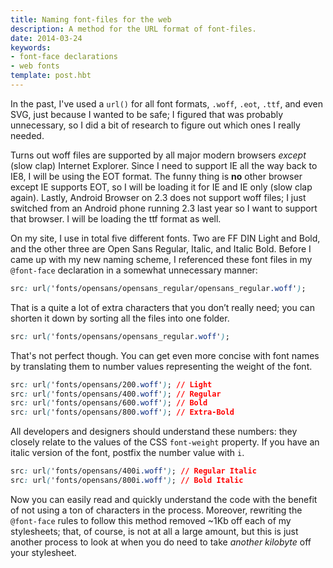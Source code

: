```yaml
---
title: Naming font-files for the web
description: A method for the URL format of font-files.
date: 2014-03-24
keywords:
- font-face declarations
- web fonts
template: post.hbt
---
```

In the past, I've used a `url()` for all font formats, `.woff`, `.eot`, `.ttf`, and even SVG, just because I wanted to be safe; I figured that was probably unnecessary, so I did a bit of research to figure out which ones I really needed.

Turns out woff files are supported by all major modern browsers *except* (slow clap) Internet Explorer. Since I need to support IE all the way back to IE8, I will be using the EOT format. The funny thing is **no** other browser except IE supports EOT, so I will be loading it for IE and IE only (slow clap again). Lastly, Android Browser on 2.3 does not support woff files; I just switched from an Android phone running 2.3 last year so I want to support that browser. I will be loading the ttf format as well.

On my site, I use in total five different fonts. Two are FF DIN Light and Bold, and the other three are Open Sans Regular, Italic, and Italic Bold. Before I came up with my new naming scheme, I referenced these font files in my `@font-face` declaration in a somewhat unnecessary manner:

```css
src: url('fonts/opensans/opensans_regular/opensans_regular.woff');
```

That is a quite a lot of extra characters that you don’t really need; you can shorten it down by sorting all the files into one folder.

```css
src: url('fonts/opensans/opensans_regular.woff');
```

That's not perfect though. You can get even more concise with font names by translating them to number values representing the weight of the font.

```css
src: url('fonts/opensans/200.woff'); // Light
src: url('fonts/opensans/400.woff'); // Regular
src: url('fonts/opensans/600.woff'); // Bold
src: url('fonts/opensans/800.woff'); // Extra-Bold
```

All developers and designers should understand these numbers: they closely relate to the values of the CSS `font-weight` property. If you have an italic version of the font, postfix the number value with `i`.

```css
src: url('fonts/opensans/400i.woff'); // Regular Italic
src: url('fonts/opensans/800i.woff'); // Bold Italic
```

Now you can easily read and quickly understand the code with the benefit of not using a ton of characters in the process. Moreover, rewriting the `@font-face` rules to follow this method removed ~1Kb off each of my stylesheets; that, of course, is not at all a large amount, but this is just another process to look at when you do need to take *another kilobyte* off your stylesheet.
